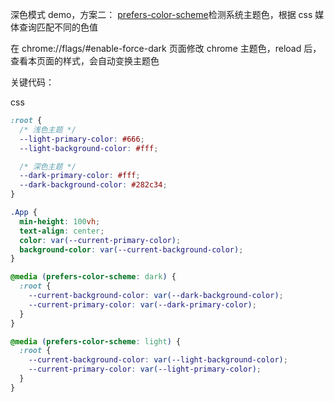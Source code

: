 深色模式 demo，方案二：
[prefers-color-scheme](https://developer.mozilla.org/zh-CN/docs/Web/CSS/@media/prefers-color-scheme)检测系统主题色，根据 css 媒体查询匹配不同的色值

在 chrome://flags/#enable-force-dark 页面修改 chrome 主题色，reload 后，查看本页面的样式，会自动变换主题色

关键代码：

css

```css
:root {
  /* 浅色主题 */
  --light-primary-color: #666;
  --light-background-color: #fff;

  /* 深色主题 */
  --dark-primary-color: #fff;
  --dark-background-color: #282c34;
}

.App {
  min-height: 100vh;
  text-align: center;
  color: var(--current-primary-color);
  background-color: var(--current-background-color);
}

@media (prefers-color-scheme: dark) {
  :root {
    --current-background-color: var(--dark-background-color);
    --current-primary-color: var(--dark-primary-color);
  }
}

@media (prefers-color-scheme: light) {
  :root {
    --current-background-color: var(--light-background-color);
    --current-primary-color: var(--light-primary-color);
  }
}
```
